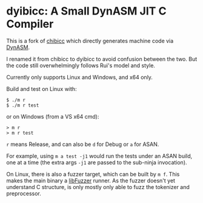 # dyibicc: A Small DynASM JIT C Compiler

This is a fork of [chibicc](https://github.com/rui314/chibicc) which directly
generates machine code via [DynASM](https://luajit.org/dynasm.html).

I renamed it from chibicc to dyibicc to avoid confusion between the two. But the
code still overwhelmingly follows Rui's model and style.

Currently only supports Linux and Windows, and x64 only.

Build and test on Linux with:

```
$ ./m r
$ ./m r test
```

or on Windows (from a VS x64 cmd):

```
> m r
> m r test
```

`r` means Release, and can also be `d` for Debug or `a` for ASAN.

For example, using `m a test -j1` would run the tests under an ASAN build, one
at a time (the extra args `-j1` are passed to the sub-ninja invocation).

On Linux, there is also a fuzzer target, which can be built by `m f`. This makes
the main binary a [libFuzzer](https://llvm.org/docs/LibFuzzer.html) runner. As
the fuzzer doesn't yet understand C structure, is only mostly only able to fuzz
the tokenizer and preprocessor.
